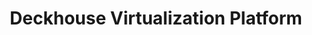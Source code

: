 ---
title: "Deckhouse Virtualization Platform"
permalink: ru/virtualization-platform/documentation/user/overview.html
lang: ru
---